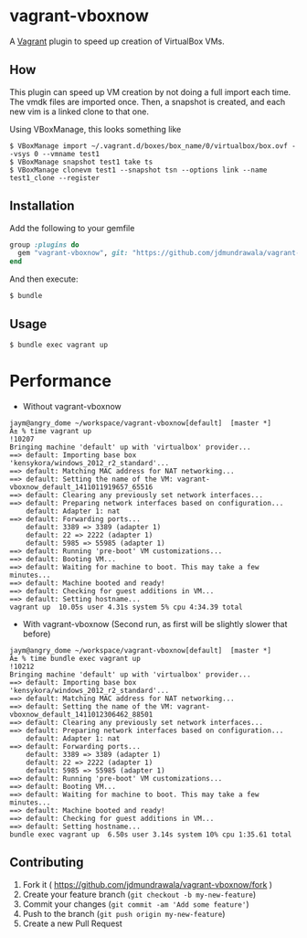 # vagrant-vboxnow
A [Vagrant](http://www.vagrantup.com/) plugin to speed up creation of VirtualBox VMs.

## How
This plugin can speed up VM creation by not doing a full import each time. The vmdk
files are imported once. Then, a snapshot is created, and each new vim is a linked
clone to that one.

Using VBoxManage, this looks something like

    $ VBoxManage import ~/.vagrant.d/boxes/box_name/0/virtualbox/box.ovf --vsys 0 --vmname test1
    $ VBoxManage snapshot test1 take ts
    $ VBoxManage clonevm test1 --snapshot tsn --options link --name test1_clone --register

## Installation

Add the following to your gemfile

```ruby
group :plugins do
  gem "vagrant-vboxnow", git: "https://github.com/jdmundrawala/vagrant-vboxnow.git"
end
```

And then execute:

    $ bundle

## Usage
    $ bundle exec vagrant up

# Performance
* Without vagrant-vboxnow
```
jaym@angry_dome ~/workspace/vagrant-vboxnow[default]  [master *]
Â± % time vagrant up                                                                                                                                                                                                                                                       !10207
Bringing machine 'default' up with 'virtualbox' provider...
==> default: Importing base box 'kensykora/windows_2012_r2_standard'...
==> default: Matching MAC address for NAT networking...
==> default: Setting the name of the VM: vagrant-vboxnow_default_1411011919657_65516
==> default: Clearing any previously set network interfaces...
==> default: Preparing network interfaces based on configuration...
    default: Adapter 1: nat
==> default: Forwarding ports...
    default: 3389 => 3389 (adapter 1)
    default: 22 => 2222 (adapter 1)
    default: 5985 => 55985 (adapter 1)
==> default: Running 'pre-boot' VM customizations...
==> default: Booting VM...
==> default: Waiting for machine to boot. This may take a few minutes...
==> default: Machine booted and ready!
==> default: Checking for guest additions in VM...
==> default: Setting hostname...
vagrant up  10.05s user 4.31s system 5% cpu 4:34.39 total
```

* With vagrant-vboxnow (Second run, as first will be slightly slower that before)
```
jaym@angry_dome ~/workspace/vagrant-vboxnow[default]  [master *]
Â± % time bundle exec vagrant up                                                                                                                                                                                                                                           !10212
Bringing machine 'default' up with 'virtualbox' provider...
==> default: Importing base box 'kensykora/windows_2012_r2_standard'...
==> default: Matching MAC address for NAT networking...
==> default: Setting the name of the VM: vagrant-vboxnow_default_1411012306462_88501
==> default: Clearing any previously set network interfaces...
==> default: Preparing network interfaces based on configuration...
    default: Adapter 1: nat
==> default: Forwarding ports...
    default: 3389 => 3389 (adapter 1)
    default: 22 => 2222 (adapter 1)
    default: 5985 => 55985 (adapter 1)
==> default: Running 'pre-boot' VM customizations...
==> default: Booting VM...
==> default: Waiting for machine to boot. This may take a few minutes...
==> default: Machine booted and ready!
==> default: Checking for guest additions in VM...
==> default: Setting hostname...
bundle exec vagrant up  6.50s user 3.14s system 10% cpu 1:35.61 total
```

## Contributing

1. Fork it ( https://github.com/jdmundrawala/vagrant-vboxnow/fork )
2. Create your feature branch (`git checkout -b my-new-feature`)
3. Commit your changes (`git commit -am 'Add some feature'`)
4. Push to the branch (`git push origin my-new-feature`)
5. Create a new Pull Request
